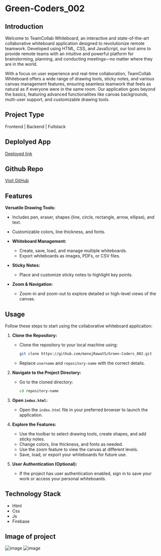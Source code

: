 # Green-Coders_002

## Introduction
Welcome to TeamCollab Whiteboard, an interactive and state-of-the-art collaborative whiteboard application designed to revolutionize remote teamwork. Developed using HTML, CSS, and JavaScript, our tool aims to provide remote teams with an intuitive and powerful platform for brainstorming, planning, and conducting meetings—no matter where they are in the world.

With a focus on user experience and real-time collaboration, TeamCollab Whiteboard offers a wide range of drawing tools, sticky notes, and various canvas management features, ensuring seamless teamwork that feels as natural as if everyone were in the same room. Our application goes beyond the basics, featuring advanced functionalities like canvas backgrounds, multi-user support, and customizable drawing tools.

## Project Type
Frontend | Backend | Fullstack

## Deplolyed App
[Deployed link](https://unit4project.netlify.app/)

## Github Repo
[Visit GitHub](https://github.com/manojRawat5/Green-Coders_002)

## Features
 **Versatile Drawing Tools:** 
  - Includes pen, eraser, shapes (line, circle, rectangle, arrow, ellipse), and text.
  - Customizable colors, line thickness, and fonts.

- **Whiteboard Management:** 
  - Create, save, load, and manage multiple whiteboards.
  - Export whiteboards as images, PDFs, or CSV files.

- **Sticky Notes:** 
  - Place and customize sticky notes to highlight key points.

- **Zoom & Navigation:** 
  - Zoom-in and zoom-out to explore detailed or high-level views of the canvas.


## Usage

Follow these steps to start using the collaborative whiteboard application:

1. **Clone the Repository:**
   - Clone the repository to your local machine using:
     ```bash
     git clone https://github.com/manojRawat5/Green-Coders_002.git
     ```

   - Replace `username` and `repository-name` with the correct details.

2. **Navigate to the Project Directory:**
   - Go to the cloned directory:
     ```bash
     cd repository-name
     ```

3. **Open `index.html`:**
   - Open the `index.html` file in your preferred browser to launch the application.

4. **Explore the Features:**
   - Use the toolbar to select drawing tools, create shapes, and add sticky notes.
   - Change colors, line thickness, and fonts as needed.
   - Use the zoom feature to view the canvas at different levels.
   - Save, load, or export your whiteboards for future use.

5. **User Authentication (Optional):**
   - If the project has user authentication enabled, sign in to save your work or access your personal whiteboards.


## Technology Stack

- Html
- Css
- Js
- Firebase

## Image of project

![image](https://github.com/user-attachments/assets/eda749f5-9686-4017-8ccc-767820f2540f)
![image](https://github.com/user-attachments/assets/6c3aa414-54c2-4c65-841d-a5c5e11db3a9)



